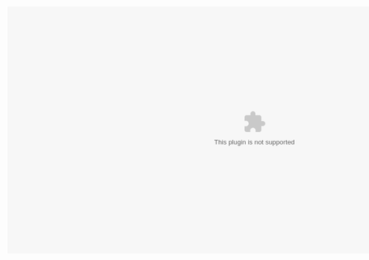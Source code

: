 <embed align="center" valign="middle" width="1000" height="500" src="qkdummy.github.io/utf-8' 'sj.swf" quality="high">
